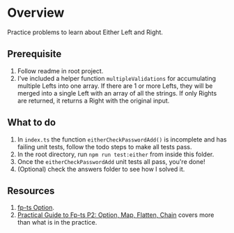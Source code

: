 # Overview

Practice problems to learn about Either Left and Right.

## Prerequisite
1. Follow readme in root project.
1. I've included a helper function `multipleValidations` for accumulating multiple Lefts into one array. If there are 1 or more Lefts, they will be merged into a single Left with an array of all the strings. If only Rights are returned, it returns a Right with the original input.

## What to do
1. In `index.ts` the function `eitherCheckPasswordAdd()` is incomplete and has failing unit tests, follow the todo steps to make all tests pass.
1. In the root directory, run `npm run test:either` from inside this folder.
1. Once the `eitherCheckPasswordAdd` unit tests all pass, you're done!
1. (Optional) check the answers folder to see how I solved it.

## Resources
1. [fp-ts Option](https://gcanti.github.io/fp-ts/modules/Option.ts.html).
1. [Practical Guide to Fp-ts P2: Option, Map, Flatten, Chain](https://rlee.dev/practical-guide-to-fp-ts-part-2) covers more than what is in the practice.